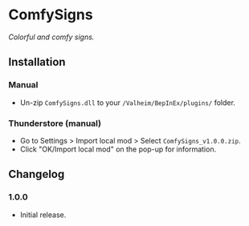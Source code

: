 # ComfySigns

*Colorful and comfy signs.*

## Installation

### Manual

  * Un-zip `ComfySigns.dll` to your `/Valheim/BepInEx/plugins/` folder.

### Thunderstore (manual)

  * Go to Settings > Import local mod > Select `ComfySigns_v1.0.0.zip`.
  * Click "OK/Import local mod" on the pop-up for information.

## Changelog

### 1.0.0

  * Initial release.